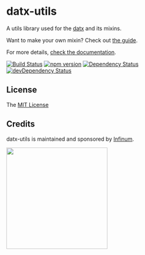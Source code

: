 # datx-utils

A utils library used for the [datx](https://github.com/infinum/datx) and its mixins.

Want to make your own mixin? Check out [the guide](https://github.com/infinum/datx/wiki/Building-your-own-mixin).

For more details, [check the documentation](https://github.com/infinum/datx/wiki).

[![Build Status](https://travis-ci.org/infinum/datx.svg?branch=master)](https://travis-ci.org/infinum/datx)
[![npm version](https://badge.fury.io/js/datx-utils.svg)](https://badge.fury.io/js/datx-utils)
[![Dependency Status](https://david-dm.org/infinum/datx.svg?path=packages/datx-utils)](https://david-dm.org/infinum/datx?path=packages/datx-utils)
[![devDependency Status](https://david-dm.org/infinum/datx/dev-status.svg?path=packages/datx-utils)](https://david-dm.org/infinum/datx?path=packages/datx-utils#info=devDependencies)

## License

The [MIT License](LICENSE)

## Credits

datx-utils is maintained and sponsored by
[Infinum](https://www.infinum.co).

<img src="https://infinum.co/infinum.png" width="264">
